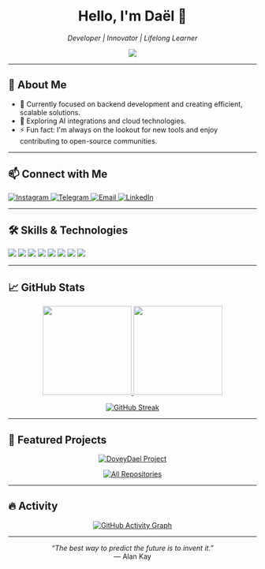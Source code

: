 <h1 align="center">Hello, I'm Daël 👋</h1>

<p align="center">
  <em>Developer | Innovator | Lifelong Learner</em>
</p>

<p align="center">
  <img src="https://readme-typing-svg.herokuapp.com?font=Fira+Code&size=20&duration=2500&color=1ABC9C&center=true&vCenter=true&width=500&lines=Exploring+Tech+%7C+Building+Solutions;Passionate+About+Coding+and+Collaboration;Transforming+Ideas+Into+Reality">
</p>

---

## 📌 About Me

- 🔭 Currently focused on backend development and creating efficient, scalable solutions.
- 🌱 Exploring AI integrations and cloud technologies.
- ⚡ Fun fact: I'm always on the lookout for new tools and enjoy contributing to open-source communities.

---

## 📫 Connect with Me

<p align="left">
  <a href="https://www.instagram.com/DoveyDael" target="_blank">
    <img src="https://img.shields.io/badge/Instagram-C13584?style=for-the-badge&logo=instagram&logoColor=white" alt="Instagram">
  </a>
  <a href="https://t.me/DoveyDael" target="_blank">
    <img src="https://img.shields.io/badge/Telegram-229ED9?style=for-the-badge&logo=telegram&logoColor=white" alt="Telegram">
  </a>
  <a href="mailto:doveydael@gmail.com" target="_blank">
    <img src="https://img.shields.io/badge/Email-0078D4?style=for-the-badge&logo=gmail&logoColor=white" alt="Email">
  </a>
  <a href="https://www.linkedin.com/in/DoveyDael" target="_blank">
    <img src="https://img.shields.io/badge/LinkedIn-0077B5?style=for-the-badge&logo=linkedin&logoColor=white" alt="LinkedIn">
  </a>
</p>

---

## 🛠️ Skills & Technologies

<p align="left">
  <img src="https://img.shields.io/badge/JavaScript-F7DF1E?style=for-the-badge&logo=javascript&logoColor=black">
  <img src="https://img.shields.io/badge/Python-3776AB?style=for-the-badge&logo=python&logoColor=white">
  <img src="https://img.shields.io/badge/Node.js-339933?style=for-the-badge&logo=nodedotjs&logoColor=white">
  <img src="https://img.shields.io/badge/React-61DAFB?style=for-the-badge&logo=react&logoColor=black">
  <img src="https://img.shields.io/badge/Docker-2496ED?style=for-the-badge&logo=docker&logoColor=white">
  <img src="https://img.shields.io/badge/MongoDB-47A248?style=for-the-badge&logo=mongodb&logoColor=white">
  <img src="https://img.shields.io/badge/Git-F05032?style=for-the-badge&logo=git&logoColor=white">
  <img src="https://img.shields.io/badge/Linux-FCC624?style=for-the-badge&logo=linux&logoColor=black">
</p>

---

## 📈 GitHub Stats

<p align="center">
  <a href="https://github.com/DoveyDael">
    <img src="https://github-readme-stats.vercel.app/api?username=DoveyDael&show_icons=true&count_private=true&theme=react&border_color=1ABC9C&bg_color=0D1117&title_color=1ABC9C&icon_color=1ABC9C" height="180px"/>
  </a>
  <a href="https://github.com/DoveyDael">
    <img src="https://github-readme-stats.vercel.app/api/top-langs/?username=DoveyDael&layout=compact&theme=react&border_color=1ABC9C&bg_color=0D1117&title_color=1ABC9C" height="180px"/>
  </a>
</p>

<p align="center">
  <a href="https://github.com/DoveyDael">
    <img src="https://github-readme-streak-stats.herokuapp.com/?user=DoveyDael&theme=react&border=1ABC9C&background=0D1117&stroke=1ABC9C" alt="GitHub Streak">
  </a>
</p>

---

## 🧩 Featured Projects

<div align="center">
  <a href="https://github.com/DoveyDael/DoveyDael">
    <img src="https://github-readme-stats.vercel.app/api/pin/?username=DoveyDael&repo=DoveyDael&bg_color=0D1117&title_color=1ABC9C&text_color=C0C0C0&icon_color=1ABC9C" alt="DoveyDael Project">
  </a>
</div>

<p align="center">
  <a href="https://github.com/DoveyDael?tab=repositories" target="_blank"><img alt="All Repositories" title="All Repositories" src="https://img.shields.io/badge/-Explore%20More-0D1117?style=for-the-badge&logo=github&logoColor=white&color=1ABC9C"/></a>
</p>

---

## 🔥 Activity

<p align="center">
  <a href="https://github.com/DoveyDael">
    <img src="https://github-readme-activity-graph.vercel.app/graph?username=DoveyDael&bg_color=0D1117&color=C0C0C0&line=1ABC9C&point=1ABC9C&area=true&hide_border=true" alt="GitHub Activity Graph">
  </a>
</p>

---

<p align="center">
  <em>“The best way to predict the future is to invent it.”</em> <br> — Alan Kay
</p>
